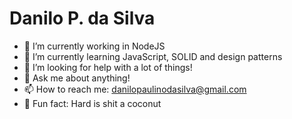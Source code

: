 # Danilo P. da Silva

<!--
**danilopaulinodasilva/danilopaulinodasilva** is a ✨ _special_ ✨ repository because its `README.md` (this file) appears on your GitHub profile. -->

-  🔭  I’m currently working in NodeJS
-  🌱  I’m currently learning JavaScript, SOLID and design patterns
-  🤔  I’m looking for help with a lot of things!
-  💬  Ask me about anything!
-  📫  How to reach me: danilopaulinodasilva@gmail.com
-  💩  Fun fact: Hard is shit a coconut
